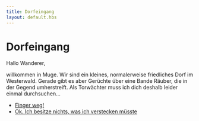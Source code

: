 ```yaml
---
title: Dorfeingang
layout: default.hbs
---
```


# Dorfeingang

Hallo Wanderer,

willkommen in Muge. Wir sind ein kleines, normalerweise friedliches Dorf im Westerwald. 
Gerade gibt es aber Gerüchte über eine Bande Räuber, die in der Gegend umherstreift.
Als Torwächter muss ich dich deshalb leider einmal durchsuchen...

* [Finger weg!](dorfeingang/finger_weg)
* [Ok. Ich besitze nichts, was ich verstecken müsste](dorfeingang/durchsuchen)


